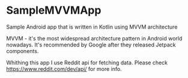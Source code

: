 # SampleMVVMApp
Sample Android app that is written in Kotlin using MVVM architecture

MVVM - it's the most widespread architecture pattern in Android world nowadays. It's recommended by Google after they released Jetpack components. 

Whithing this app I use Reddit api for fetching data. Please check https://www.reddit.com/dev/api/ for more info. 
